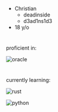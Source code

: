 + Christian 
  - deadinside
  - d3ad1ns1d3
+ 18 y/o
#
proficient in:

![oracle](https://img.shields.io/badge/Java-Proficient-000000?style=for-the-badge&logo=oracle&logoColor=red)
#
currently learning: 

![rust](https://img.shields.io/badge/Rust-Learning-000000?style=for-the-badge&logo=rusts&logoColor=white)

![python](https://img.shields.io/badge/Python-Learning-000000?style=for-the-badge&logo=Python&logoColor=blue)
#
